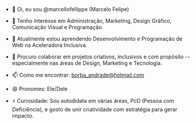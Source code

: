 - 👋 Oi, eu sou @marcellofellippe (Marcelo Felipe)

- 👀 Tenho interesse em Administração, Marketing, Design Gráfico, Comunicação Visual e Programação.

- 🌱 Atualmente estou aprendendo Desenvolvimento e Programação de Web na Aceleradora Inclusiva.

- 💞️ Procuro colaborar em projetos criativos, inclusivos e com propósito -- especialmente nas áreas de Design, Marketing e Tecnologia.

- 📫 Como me encontrar: borba_andrade@hotmail.com

- 😄 Pronomes: Ele/Dele

- ⚡ Curiosidade: Sou autodidata em várias áreas, PcD (Pessoa com Deficiência), e gosto de unir criatividade com estratégia para gerar impacto.

